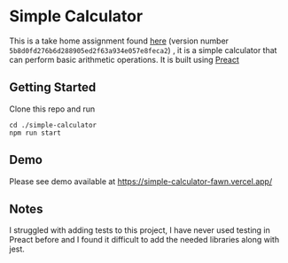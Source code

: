 # Simple Calculator

This is a take home assignment found [here](https://equalexperts.github.io/ee-tech-interviews-uk/calculator-problem.html) (version number `5b8d0fd276b6d288905ed2f63a934e057e8feca2`) , it is a simple calculator that can perform basic arithmetic operations. It is built using [Preact](https://preactjs.com/)

## Getting Started

Clone this repo and run

```
cd ./simple-calculator
npm run start
```


## Demo

Please see demo available at https://simple-calculator-fawn.vercel.app/


## Notes

I struggled with adding tests to this project, I have never used testing in Preact before and I found it difficult to add the needed libraries along with jest.